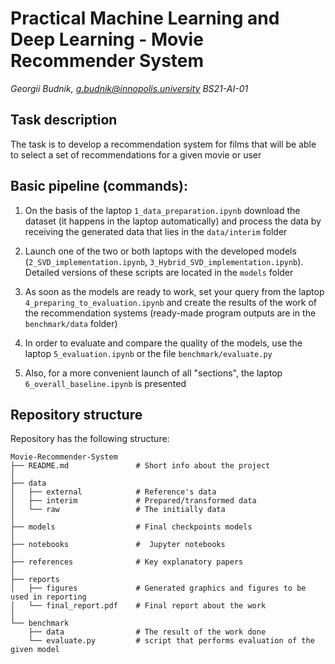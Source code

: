 # Practical Machine Learning and Deep Learning - Movie Recommender System

_Georgii Budnik, g.budnik@innopolis.university
BS21-AI-01_

## Task description

The task is to develop a recommendation system for films that will be able to select a set of recommendations for a given movie or user

## Basic pipeline (commands):

1. On the basis of the laptop ```1_data_preparation.ipynb``` download the dataset (it happens in the laptop automatically) and process the data by receiving the generated data that lies in the ```data/interim``` folder

2. Launch one of the two or both laptops with the developed models (```2_SVD_implementation.ipynb```, ```3_Hybrid_SVD_implementation.ipynb```). Detailed versions of these scripts are located in the ```models``` folder

3. As soon as the models are ready to work, set your query from the laptop ```4_preparing_to_evaluation.ipynb``` and create the results of the work of the recommendation systems (ready-made program outputs are in the ```benchmark/data``` folder)

4. In order to evaluate and compare the quality of the models, use the laptop ```5_evaluation.ipynb``` or the file ```benchmark/evaluate.py```

5. Also, for a more convenient launch of all "sections", the laptop ```6_overall_baseline.ipynb``` is presented

## Repository structure

Repository has the following structure:

```
Movie-Recommender-System
├── README.md               # Short info about the project
│
├── data
│   ├── external            # Reference's data
│   ├── interim             # Prepared/transformed data
│   └── raw                 # The initially data
│
├── models                  # Final checkpoints models
│
├── notebooks               #  Jupyter notebooks           
│ 
├── references              # Key explanatory papers
│
├── reports
│   ├── figures             # Generated graphics and figures to be used in reporting
│   └── final_report.pdf    # Final report about the work
│
└── benchmark
    ├── data                # The result of the work done 
    └── evaluate.py         # script that performs evaluation of the given model
```

